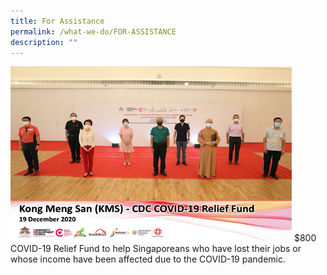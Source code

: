 ```yaml
---
title: For Assistance
permalink: /what-we-do/FOR-ASSISTANCE
description: ""
---
```

![](/images/What%20We%20Do/For%20Assistant/thumbnail_kms_cdc-crf.jpg)
$800 COVID-19 Relief Fund to help Singaporeans who have lost their jobs or whose income have been affected due to the COVID-19 pandemic.